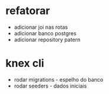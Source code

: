 # refatorar

- adicionar joi nas rotas
- adicionar banco postgres
- adicionar repository patern

# knex cli

- rodar migrations - espelho do banco
- rodar seeders - dados iniciais
